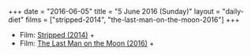 +++
date = "2016-06-05"
title = "5 June 2016 (Sunday)"
layout = "daily-diet"
films = ["stripped-2014", "the-last-man-on-the-moon-2016"]
+++


* Film: [Stripped (2014)](/films/stripped-2014) +
* Film: [The Last Man on the Moon (2016)](/films/the-last-man-on-the-moon-2016) +